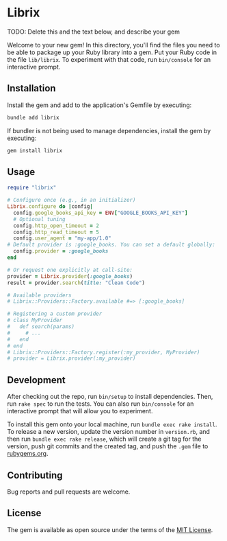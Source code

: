 # Librix

TODO: Delete this and the text below, and describe your gem

Welcome to your new gem! In this directory, you'll find the files you need to be able to package up your Ruby library into a gem. Put your Ruby code in the file `lib/librix`. To experiment with that code, run `bin/console` for an interactive prompt.

## Installation

Install the gem and add to the application's Gemfile by executing:

```bash
bundle add librix
```

If bundler is not being used to manage dependencies, install the gem by executing:

```bash
gem install librix
```

## Usage

```ruby
require "librix"

# Configure once (e.g., in an initializer)
Librix.configure do |config|
  config.google_books_api_key = ENV["GOOGLE_BOOKS_API_KEY"]
  # Optional tuning
  config.http_open_timeout = 2
  config.http_read_timeout = 5
  config.user_agent = "my-app/1.0"
# Default provider is :google_books. You can set a default globally:
  config.provider = :google_books
end

# Or request one explicitly at call-site:
provider = Librix.provider(:google_books)
result = provider.search(title: "Clean Code")

# Available providers
# Librix::Providers::Factory.available #=> [:google_books]

# Registering a custom provider
# class MyProvider
#   def search(params)
#     # ...
#   end
# end
# Librix::Providers::Factory.register(:my_provider, MyProvider)
# provider = Librix.provider(:my_provider)
```

## Development

After checking out the repo, run `bin/setup` to install dependencies. Then, run `rake spec` to run the tests. You can also run `bin/console` for an interactive prompt that will allow you to experiment.

To install this gem onto your local machine, run `bundle exec rake install`. To release a new version, update the version number in `version.rb`, and then run `bundle exec rake release`, which will create a git tag for the version, push git commits and the created tag, and push the `.gem` file to [rubygems.org](https://rubygems.org).

## Contributing

Bug reports and pull requests are welcome.

## License

The gem is available as open source under the terms of the [MIT License](https://opensource.org/licenses/MIT).
